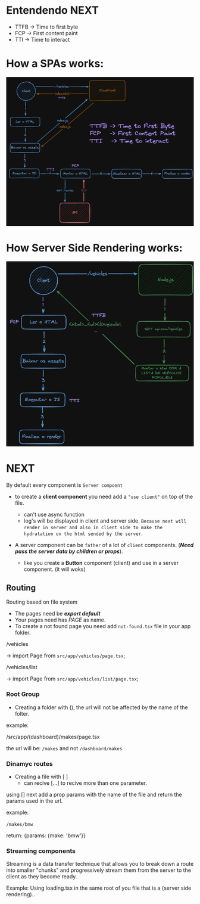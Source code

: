 # Entendendo NEXT

- TTFB -> Time to first byte
- FCP -> First content paint
- TTI -> Time to interact

# How a SPAs works:

<img src="./assets/image.png"/>

# How Server Side Rendering works:

<img src="./assets/image2.png"/>

# NEXT

By default every component is `Server compoent`

- to create a **client component** you need add a `"use client"` on top of the file.

  - can't use async function
  - log's will be displayed in client and server side. `Because next will render in server and also in client side to make the hydratation on the html sended by the server`.

- A server component can be `father` of a lot of `client` components. (**_Need pass the server data by children or props_**).
  - like you create a **Button** component (client) and use in a server component. (it will woks)

## Routing

Routing based on file system

- The pages need be **_export default_**
- Your pages need has _PAGE_ as name.
- To create a not found page you need add `not-found.tsx` file in your app folder.

/vehicles

-> import Page from `src/app/vehicles/page.tsx`;

/vehicles/list

-> import Page from `src/app/vehicles/list/page.tsx`;

### Root Group

- Creating a folder with (), the url will not be affected by the name of the folter.

example:

/src/app/(dashboard)/makes/page.tsx

the url will be: `/makes` and not `/dashboard/makes`

### Dinamyc routes

- Creating a file with [ ]
  - can recive [...<name>] to recive more than one parameter.

using [] next add a prop params with the name of the file and return the params used in the url.

example:

`/makes/bmw`

return:
{params: {make: 'bmw'}}

### Streaming components

Streaming is a data transfer technique that allows you to break down a route into smaller "chunks" and progressively stream them from the server to the client as they become ready.

Example:
Using loading.tsx in the same root of you file that is a (server side rendering)..
